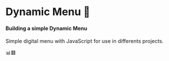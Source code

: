 # Dynamic Menu 📃

#### Building a simple Dynamic Menu

Simple digital menu with JavaScript for use in differents projects.

📊🟥
